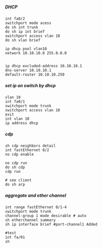 ##### DHCP
```
int fa0/2
switchport mode acess
do sh int trunk
do sh ip int brief
switchport access vlan 10
do sh vlan brief

ip dhcp pool vlan10
network 10.10.10.0 255.0.0.0


ip dhcp excluded-address 10.10.10.1
dns-server 10.10.10.1
default-router 10.10.10.250
```
##### set ip on switch by dhcp
```
vlan 10 
int fa0/1
switchport mode trunk
switchport access vlan 10
exit
int vlan 10
ip address dhcp
```
##### cdp
```
sh cdp neighbors detail
int fastEthernet 0/2
no cdp enable

no cdp run
do sh cdp
cdp run

# see client
do sh arp
```
##### aggregate and ether channel
```
int range fastEthernet 0/1-4
switchport mode trunk
channel-group 1 mode desirable # auto
sh etherchannel summary
sh ip interface brief #port-channel1 Added

#test
int fa/01
sh
```
